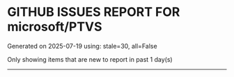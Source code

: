 
# GITHUB ISSUES REPORT FOR microsoft/PTVS


Generated on 2025-07-19 using: stale=30, all=False


Only showing items that are new to report in past 1 day(s)


---




















